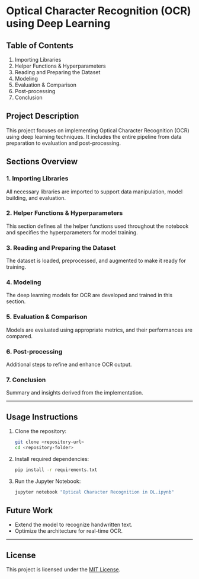 # Optical Character Recognition (OCR) using Deep Learning

## Table of Contents
1. Importing Libraries  
2. Helper Functions & Hyperparameters  
3. Reading and Preparing the Dataset  
4. Modeling  
5. Evaluation & Comparison  
6. Post-processing  
7. Conclusion  

## Project Description
This project focuses on implementing Optical Character Recognition (OCR) using deep learning techniques. It includes the entire pipeline from data preparation to evaluation and post-processing.

## Sections Overview

### 1. Importing Libraries
All necessary libraries are imported to support data manipulation, model building, and evaluation.

### 2. Helper Functions & Hyperparameters
This section defines all the helper functions used throughout the notebook and specifies the hyperparameters for model training.

### 3. Reading and Preparing the Dataset
The dataset is loaded, preprocessed, and augmented to make it ready for training.

### 4. Modeling
The deep learning models for OCR are developed and trained in this section.

### 5. Evaluation & Comparison
Models are evaluated using appropriate metrics, and their performances are compared.

### 6. Post-processing
Additional steps to refine and enhance OCR output.

### 7. Conclusion
Summary and insights derived from the implementation.

---

## Usage Instructions
1. Clone the repository:
   ```bash
   git clone <repository-url>
   cd <repository-folder>
   ```
2. Install required dependencies:
   ```bash
   pip install -r requirements.txt
   ```
3. Run the Jupyter Notebook:
   ```bash
   jupyter notebook "Optical Character Recognition in DL.ipynb"
   ```

## Future Work
- Extend the model to recognize handwritten text.
- Optimize the architecture for real-time OCR.

---

## License
This project is licensed under the [MIT License](LICENSE).
